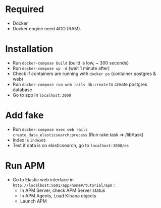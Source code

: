 # Required

* Docker
* Docker engine need 4GO (RAM).

# Installation

* Run `docker-compose build` (build is low, ~ 300 seconds)
* Run `docker-compose up -d` (wait 1 minute after)
* Check if containers are running with `docker ps` (container postgres & web)
* Run `docker-compose run web rails db:create` to create postgres database
* Go to app in `localhost:3000`

# Add fake

* Run `docker-compose exec web rails create_data_elasticsearch:process` (Run rake task => /lib/task)
* Index is `index01`
* Test if data is on elasticsearch, go to `localhost:3000/es`

# Run APM

* Go to Elastic web interface in `http://localhost:5601/app/home#/tutorial/apm` :
  * In APM Server, check APM Server status
  * In APM Agents, Load Kibana objects
  * Launch APM
